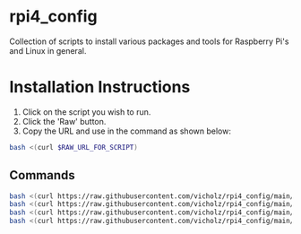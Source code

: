 # rpi4_config

Collection of scripts to install various packages and tools for Raspberry Pi's and Linux in general.

# Installation Instructions
1. Click on the script you wish to run.
1. Click the 'Raw' button.
1. Copy the URL and use in the command as shown below:
```bash
bash <(curl $RAW_URL_FOR_SCRIPT)
```
## Commands
```bash
bash <(curl https://raw.githubusercontent.com/vicholz/rpi4_config/main/install_packages.sh)
bash <(curl https://raw.githubusercontent.com/vicholz/rpi4_config/main/install_jenkins.sh)
bash <(curl https://raw.githubusercontent.com/vicholz/rpi4_config/main/install_cups.sh)
bash <(curl https://raw.githubusercontent.com/vicholz/rpi4_config/main/install_ha.sh)
```
